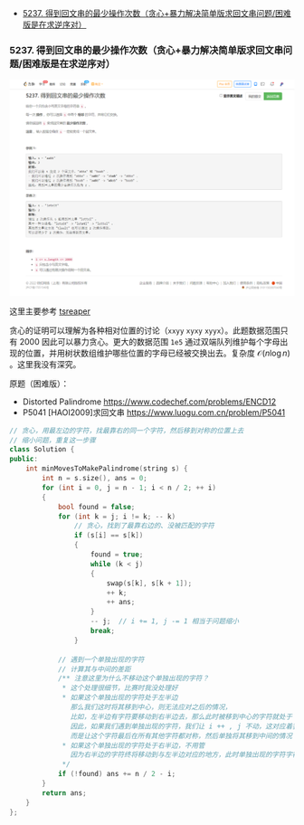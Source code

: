 
<!-- @import "[TOC]" {cmd="toc" depthFrom=1 depthTo=6 orderedList=false} -->

<!-- code_chunk_output -->

- [5237. 得到回文串的最少操作次数（贪心+暴力解决简单版求回文串问题/困难版是在求逆序对）](#5237-得到回文串的最少操作次数贪心暴力解决简单版求回文串问题困难版是在求逆序对)

<!-- /code_chunk_output -->

### 5237. 得到回文串的最少操作次数（贪心+暴力解决简单版求回文串问题/困难版是在求逆序对）

![](./images/leetcode-cn.com_contest_biweekly-contest-73_problems_minimum-number-of-moves-to-make-palindrome_.png)

这里主要参考 [tsreaper](https://leetcode-cn.com/problems/minimum-number-of-moves-to-make-palindrome/solution/tan-xin-zheng-ming-geng-da-shu-ju-fan-we-h57i/)

贪心的证明可以理解为各种相对位置的讨论（`xxyy` `xyxy` `xyyx`）。此题数据范围只有 2000 因此可以暴力贪心。更大的数据范围 `1e5` 通过双端队列维护每个字母出现的位置，并用树状数组维护哪些位置的字母已经被交换出去。复杂度 $\mathcal{O}(n\log n)$ 。这里我没有深究。

原题（困难版）：
- Distorted Palindrome https://www.codechef.com/problems/ENCD12
- P5041 [HAOI2009]求回文串 https://www.luogu.com.cn/problem/P5041

```cpp
// 贪心，用最左边的字符，找最靠右的同一个字符，然后移到对称的位置上去
// 缩小问题，重复这一步骤
class Solution {
public:
    int minMovesToMakePalindrome(string s) {
        int n = s.size(), ans = 0;
        for (int i = 0, j = n - 1; i < n / 2; ++ i)
        {
            bool found = false;
            for (int k = j; i != k; -- k)
                // 贪心，找到了最靠右边的、没被匹配的字符
                if (s[i] == s[k])
                {
                    found = true;
                    while (k < j)
                    {
                        swap(s[k], s[k + 1]);
                        ++ k;
                        ++ ans;
                    }
                    -- j;  // i += 1, j -= 1 相当于问题缩小
                    break;
                }
            
            // 遇到一个单独出现的字符
            // 计算其与中间的差距
            /** 注意这里为什么不移动这个单独出现的字符？
             * 这个处理很细节，比赛时我没处理好
             * 如果这个单独出现的字符处于左半边
               那么我们这时将其移到中心，则无法应对之后的情况，
               比如，左半边有字符要移动到右半边去，那么此时被移到中心的字符就处于 中心-1 的位置了
               因此，如果我们遇到单独出现的字符，我们让 i ++ , j 不动，这对应着我们先不移动这个字符
               而是让这个字符最后在所有其他字符都对称，然后单独将其移到中间的情况
             * 如果这个单独出现的字符处于右半边，不用管
               因为右半边的字符终将移动到与左半边对应的地方，此时单独出现的字符字符被挤到中间
             */
            if (!found) ans += n / 2 - i;
        }
        return ans;
    }
};
```
